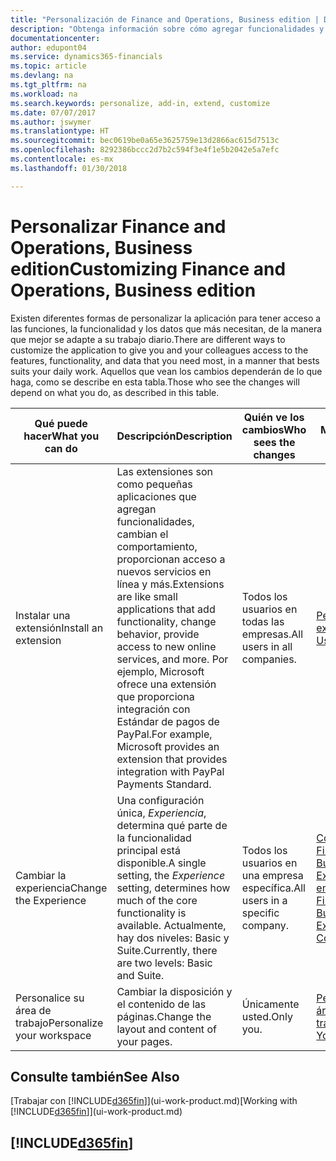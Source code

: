 ```yaml
---
title: "Personalización de Finance and Operations, Business edition | Documentos de Microsoft"
description: "Obtenga información sobre cómo agregar funcionalidades y personalizar Finance and Operations, Business edition."
documentationcenter: 
author: edupont04
ms.service: dynamics365-financials
ms.topic: article
ms.devlang: na
ms.tgt_pltfrm: na
ms.workload: na
ms.search.keywords: personalize, add-in, extend, customize
ms.date: 07/07/2017
ms.author: jswymer
ms.translationtype: HT
ms.sourcegitcommit: bec0619be0a65e3625759e13d2866ac615d7513c
ms.openlocfilehash: 8292386bccc2d7b2c594f3e4f1e5b2042e5a7efc
ms.contentlocale: es-mx
ms.lasthandoff: 01/30/2018

---
```

# <a name="customizing-finance-and-operations-business-edition"></a><span data-ttu-id="9ac9d-103">Personalizar Finance and Operations, Business edition</span><span class="sxs-lookup"><span data-stu-id="9ac9d-103">Customizing Finance and Operations, Business edition</span></span>
<!--NAV # Customizing Dynamics NAV -->
<span data-ttu-id="9ac9d-104">Existen diferentes formas de personalizar la aplicación para tener acceso a las funciones, la funcionalidad y los datos que más necesitan, de la manera que mejor se adapte a su trabajo diario.</span><span class="sxs-lookup"><span data-stu-id="9ac9d-104">There are different ways to customize the application to give you and your colleagues access to the features, functionality, and data that you need most, in a manner that bests suits your daily work.</span></span> <span data-ttu-id="9ac9d-105">Aquellos que vean los cambios dependerán de lo que haga, como se describe en esta tabla.</span><span class="sxs-lookup"><span data-stu-id="9ac9d-105">Those who see the changes will depend on what you do, as described in this table.</span></span> 

| <span data-ttu-id="9ac9d-106">Qué puede hacer</span><span class="sxs-lookup"><span data-stu-id="9ac9d-106">What you can do</span></span>    |  <span data-ttu-id="9ac9d-107">Descripción</span><span class="sxs-lookup"><span data-stu-id="9ac9d-107">Description</span></span>  |  <span data-ttu-id="9ac9d-108">Quién ve los cambios</span><span class="sxs-lookup"><span data-stu-id="9ac9d-108">Who sees the changes</span></span>  |  <span data-ttu-id="9ac9d-109">Más información</span><span class="sxs-lookup"><span data-stu-id="9ac9d-109">More information</span></span>  |
|-----|---------------|---------|-------|
|<span data-ttu-id="9ac9d-110">Instalar una extensión</span><span class="sxs-lookup"><span data-stu-id="9ac9d-110">Install an extension</span></span>|<span data-ttu-id="9ac9d-111">Las extensiones son como pequeñas aplicaciones que agregan funcionalidades, cambian el comportamiento, proporcionan acceso a nuevos servicios en línea y más.</span><span class="sxs-lookup"><span data-stu-id="9ac9d-111">Extensions are like small applications that add functionality, change behavior, provide access to new online services, and more.</span></span> <span data-ttu-id="9ac9d-112">Por ejemplo, Microsoft ofrece una extensión que proporciona integración con Estándar de pagos de PayPal.</span><span class="sxs-lookup"><span data-stu-id="9ac9d-112">For example, Microsoft provides an extension that provides integration with PayPal Payments Standard.</span></span>|<span data-ttu-id="9ac9d-113">Todos los usuarios en todas las empresas.</span><span class="sxs-lookup"><span data-stu-id="9ac9d-113">All users in all companies.</span></span>|[<span data-ttu-id="9ac9d-114">Personalizar con extensiones</span><span class="sxs-lookup"><span data-stu-id="9ac9d-114">Customizing Using Extensions</span></span>](ui-extensions.md)|
|<span data-ttu-id="9ac9d-115">Cambiar la experiencia</span><span class="sxs-lookup"><span data-stu-id="9ac9d-115">Change the Experience</span></span>|<span data-ttu-id="9ac9d-116">Una configuración única, *Experiencia*, determina qué parte de la funcionalidad principal está disponible.</span><span class="sxs-lookup"><span data-stu-id="9ac9d-116">A single setting, the *Experience* setting, determines how much of the core functionality is available.</span></span> <span data-ttu-id="9ac9d-117">Actualmente, hay dos niveles: Basic y Suite.</span><span class="sxs-lookup"><span data-stu-id="9ac9d-117">Currently, there are two levels: Basic and Suite.</span></span>|<span data-ttu-id="9ac9d-118">Todos los usuarios en una empresa específica.</span><span class="sxs-lookup"><span data-stu-id="9ac9d-118">All users in a specific company.</span></span>|[<span data-ttu-id="9ac9d-119">Configuración de Finance and Operations, Business edition Experience para una empresa</span><span class="sxs-lookup"><span data-stu-id="9ac9d-119">Configuring the Finance and Operations, Business edition Experience for a Company</span></span>](ui-experiences.md)|
|<span data-ttu-id="9ac9d-120">Personalice su área de trabajo</span><span class="sxs-lookup"><span data-stu-id="9ac9d-120">Personalize your workspace</span></span>|<span data-ttu-id="9ac9d-121">Cambiar la disposición y el contenido de las páginas.</span><span class="sxs-lookup"><span data-stu-id="9ac9d-121">Change the layout and content of your pages.</span></span>|<span data-ttu-id="9ac9d-122">Únicamente usted.</span><span class="sxs-lookup"><span data-stu-id="9ac9d-122">Only you.</span></span>|[<span data-ttu-id="9ac9d-123">Personalización de su área de trabajo</span><span class="sxs-lookup"><span data-stu-id="9ac9d-123">Personalizing Your Workspace</span></span>](ui-personalization-user.md)|

## <a name="see-also"></a><span data-ttu-id="9ac9d-124">Consulte también</span><span class="sxs-lookup"><span data-stu-id="9ac9d-124">See Also</span></span> 
<span data-ttu-id="9ac9d-125">[Trabajar con [!INCLUDE[d365fin](includes/d365fin_md.md)]](ui-work-product.md)</span><span class="sxs-lookup"><span data-stu-id="9ac9d-125">[Working with [!INCLUDE[d365fin](includes/d365fin_md.md)]](ui-work-product.md)</span></span>  

## [!INCLUDE[d365fin](includes/free_trial_md.md)]

